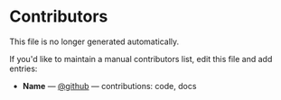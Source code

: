 # Contributors

This file is no longer generated automatically.

If you'd like to maintain a manual contributors list, edit this file and add entries:

- **Name** — [@github](https://github.com/github) — contributions: code, docs
